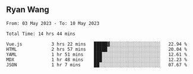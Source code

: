## Ryan Wang

<!--START_SECTION:waka-->

```text
From: 03 May 2023 - To: 10 May 2023

Total Time: 14 hrs 44 mins

Vue.js           3 hrs 22 mins   █████▓░░░░░░░░░░░░░░░░░░░   22.94 %
HTML             2 hrs 57 mins   █████░░░░░░░░░░░░░░░░░░░░   20.04 %
YAML             1 hr 51 mins    ███░░░░░░░░░░░░░░░░░░░░░░   12.61 %
MDX              1 hr 48 mins    ███░░░░░░░░░░░░░░░░░░░░░░   12.23 %
JSON             1 hr 7 mins     ██░░░░░░░░░░░░░░░░░░░░░░░   07.67 %
```

<!--END_SECTION:waka-->
